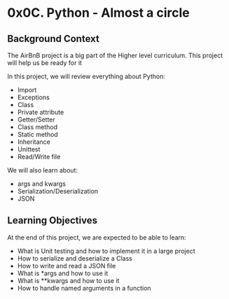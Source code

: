 # 0x0C. Python - Almost a circle

## Background Context

The AirBnB project is a big part of the Higher level curriculum. This project will help us be ready for it

In this project, we will review everything about Python:

- Import
- Exceptions
- Class
- Private attribute
- Getter/Setter
- Class method
- Static method
- Inheritance
- Unittest
- Read/Write file

We will also learn about:

- args and kwargs
- Serialization/Deserialization
- JSON

## Learning Objectives

At the end of this project, we are expected to be able to learn:

- What is Unit testing and how to implement it in a large project
- How to serialize and deserialize a Class
- How to write and read a JSON file
- What is *args and how to use it
- What is **kwargs and how to use it
- How to handle named arguments in a function
